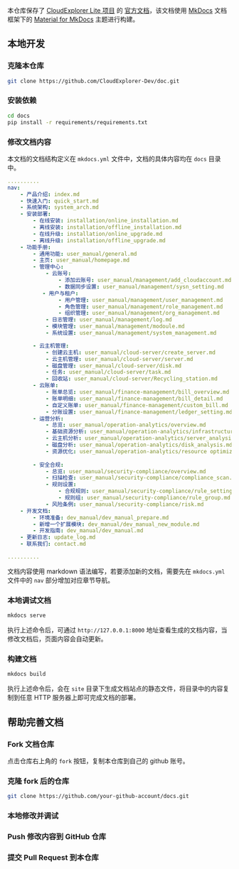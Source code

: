 本仓库保存了 [CloudExplorer Lite 项目]() 的 [官方文档](https://fit2cloud.com/cloudexplorer-lite/docs/)，该文档使用 [MkDocs]() 文档框架下的 [Material for MkDocs]() 主题进行构建。

## 本地开发

### 克隆本仓库
```bash
git clone https://github.com/CloudExplorer-Dev/doc.git
```

### 安装依赖
```bash
cd docs
pip install -r requirements/requirements.txt
```

### 修改文档内容
本文档的文档结构定义在 `mkdocs.yml` 文件中，文档的具体内容均在 `docs` 目录中。
```yaml
..........
nav:
    - 产品介绍: index.md
    - 快速入门: quick_start.md
    - 系统架构: system_arch.md
    - 安装部署:
        - 在线安装: installation/online_installation.md
        - 离线安装: installation/offline_installation.md
        - 在线升级: installation/online_upgrade.md
        - 离线升级: installation/offline_upgrade.md
    - 功能手册:
        - 通用功能: user_manual/general.md
        - 主页: user_manual/homepage.md
        - 管理中心:
            - 云账号: 
                - 添加云账号: user_manual/management/add_cloudaccount.md
                - 数据同步设置: user_manual/management/sysn_setting.md
           - 用户与租户: 
                - 用户管理: user_manual/management/user_management.md
                - 角色管理: user_manual/management/role_management.md
                - 组织管理: user_manual/management/org_management.md
            - 日志管理: user_manual/management/log.md
            - 模块管理: user_manual/management/modoule.md
            - 系统设置: user_manual/management/system_management.md

        - 云主机管理:
            - 创建云主机: user_manual/cloud-server/create_server.md
            - 云主机管理: user_manual/cloud-server/server.md
            - 磁盘管理: user_manual/cloud-server/disk.md
            - 任务: user_manual/cloud-server/task.md
            - 回收站: user_manual/cloud-server/Recycling_station.md
        - 云账单:
            - 账单总览: user_manual/finance-management/bill_overview.md
            - 账单明细: user_manual/finance-management/bill_detail.md
            - 自定义账单: user_manual/finance-management/custom_bill.md
            - 分账设置: user_manual/finance-management/ledger_setting.md 
        - 运营分析:
            - 总览: user_manual/operation-analytics/overview.md
            - 基础资源分析: user_manual/operation-analytics/infrastructure_analysis.md
            - 云主机分析: user_manual/operation-analytics/server_analysis.md
            - 磁盘分析: user_manual/operation-analytics/disk_analysis.md
            - 资源优化: user_manual/operation-analytics/resource optimization.md
     
        - 安全合规:
            - 总览: user_manual/security-compliance/overview.md
            - 扫描检查: user_manual/security-compliance/compliance_scan.md
            - 规则设置: 
                - 合规规则: user_manual/security-compliance/rule_setting.md
                - 规则组: user_manual/security-compliance/rule_group.md
            - 风险条例: user_manual/security-compliance/risk.md
    - 开发文档:
        - 环境准备: dev_manual/dev_manual_prepare.md
        - 新增一个扩展模块: dev_manual/dev_manual_new_module.md
        - 开发指南: dev_manual/dev_manual.md
    - 更新日志: update_log.md
    - 联系我们: contact.md

..........
```

文档内容使用 markdown 语法编写，若要添加新的文档，需要先在 `mkdocs.yml` 文件中的 `nav` 部分增加对应章节导航。

### 本地调试文档
```bash
mkdocs serve
```
执行上述命令后，可通过 `http://127.0.0.1:8000` 地址查看生成的文档内容，当修改文档后，页面内容会自动更新。

### 构建文档
```bash
mkdocs build
```

执行上述命令后，会在 `site` 目录下生成文档站点的静态文件，将目录中的内容复制到任意 HTTP 服务器上即可完成文档的部署。

## 帮助完善文档

### Fork 文档仓库
点击仓库右上角的 `fork` 按钮，复制本仓库到自己的 github 账号。

### 克隆 fork 后的仓库
```bash
git clone https://github.com/your-github-account/docs.git
```

### 本地修改并调试

### Push 修改内容到 GitHub 仓库

### 提交 Pull Request 到本仓库
